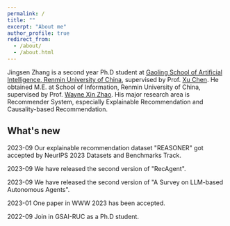 ```yaml
---
permalink: /
title: ""
excerpt: "About me"
author_profile: true
redirect_from: 
  - /about/
  - /about.html
---
```


Jingsen Zhang is a second year Ph.D student at [Gaoling School of Artificial Intelligence, Renmin University of China](http://ai.ruc.edu.cn/), supervised by Prof. [Xu Chen](http://xu-chen.com).
He obtained M.E. at School of Information, Renmin University of China, supervised by Prof. [Wayne Xin Zhao](http://playbigdata.ruc.edu.cn/batmanfly/).
His major research area is Recommender System, especially Explainable Recommendation and Causality-based Recommendation.


## What's new
2023-09 Our explainable recommendation dataset "REASONER" got accepted by NeurIPS 2023 Datasets and Benchmarks Track.

2023-09 We have released the second version of "RecAgent".

2023-09 We have released the second version of "A Survey on LLM-based Autonomous Agents".

2023-01 One paper in WWW 2023 has been accepted.

2022-09 Join in GSAI-RUC as a Ph.D student.
